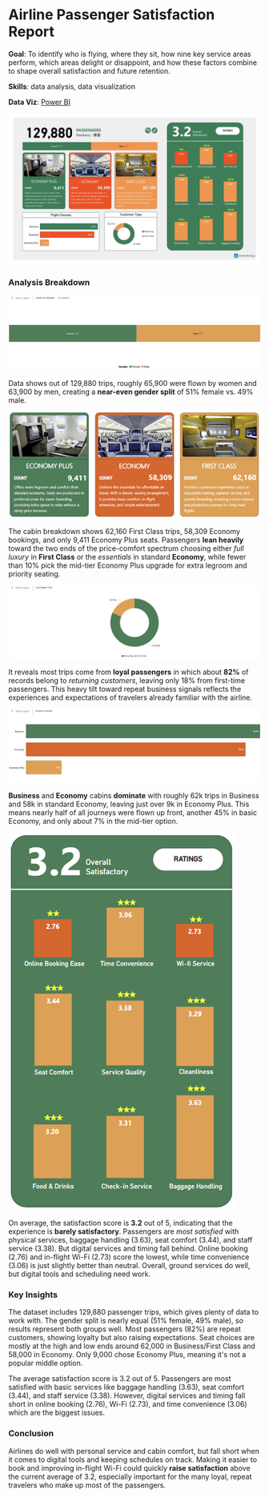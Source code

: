 # Airline Passenger Satisfaction Report

**Goal**: To identify who is flying, where they sit, how nine key service areas perform, which areas delight or disappoint, and how these factors combine to shape overall satisfaction and future retention.

**Skills**: data analysis, data visualization

**Data Viz**: [Power BI](https://github.com/jpmontuya/airline-passenger-satisfaction-report/blob/3b6a332c3cccef97296beb9e047f38ecf84192ab/airline%20passenger%20satisfaction%20report.pbix)

![Full Screenshot](https://github.com/jpmontuya/airline-passenger-satisfaction-report/blob/2b48a095cdca323ddfa5845e4e1a2216563e0830/airline%20passenger%20satisfaction%20full%20sc.jpg)

### Analysis Breakdown ###

![screenshot 2](https://github.com/jpmontuya/airline-passenger-satisfaction-report/blob/2b48a095cdca323ddfa5845e4e1a2216563e0830/aps%20sc%202.png)

Data shows out of 129,880 trips, roughly 65,900 were flown by women and 63,900 by men, creating a **near-even gender split** of 51% female vs. 49% male. 

![screenshot 3](https://github.com/jpmontuya/airline-passenger-satisfaction-report/blob/2b48a095cdca323ddfa5845e4e1a2216563e0830/aps%20sc%203.png)

The cabin breakdown shows 62,160 First Class trips, 58,309 Economy bookings, and only 9,411 Economy Plus seats. Passengers **lean heavily** toward the two ends of the price-comfort spectrum choosing either _full luxury_ in **First Class** or the _essentials_ in standard **Economy**, while fewer than 10% pick the mid-tier Economy Plus upgrade for extra legroom and priority seating.

![screenshot 6](https://github.com/jpmontuya/airline-passenger-satisfaction-report/blob/2b48a095cdca323ddfa5845e4e1a2216563e0830/aps%20sc%206.png)

It reveals most trips come from **loyal passengers** in which about **82%** of records belong to _returning customers_, leaving only 18% from first-time passengers. This heavy tilt toward repeat business signals reflects the experiences and expectations of travelers already familiar with the airline.

![screenshot 5](https://github.com/jpmontuya/airline-passenger-satisfaction-report/blob/2b48a095cdca323ddfa5845e4e1a2216563e0830/aps%20sc%205.png)

**Business** and **Economy** cabins **dominate** with roughly 62k trips in Business and 58k in standard Economy, leaving just over 9k in Economy Plus. This means nearly half of all journeys were flown up front, another 45% in basic Economy, and only about 7% in the mid-tier option.

![screenshot 4](https://github.com/jpmontuya/airline-passenger-satisfaction-report/blob/2b48a095cdca323ddfa5845e4e1a2216563e0830/aps%20sc%204.png)

On average, the satisfaction score is **3.2** out of 5, indicating that the experience is **barely satisfactory**. Passengers are _most satisfied_ with physical services, baggage handling (3.63), seat comfort (3.44), and staff service (3.38). But digital services and timing fall behind. Online booking (2.76) and in-flight Wi-Fi (2.73) score the lowest, while time convenience (3.06) is just slightly better than neutral. Overall, ground services do well, but digital tools and scheduling need work.

### Key Insights ##

The dataset includes 129,880 passenger trips, which gives plenty of data to work with. The gender split is nearly equal (51% female, 49% male), so results represent both groups well. Most passengers (82%) are repeat customers, showing loyalty but also raising expectations. Seat choices are mostly at the high and low ends around 62,000 in Business/First Class and 58,000 in Economy. Only 9,000 chose Economy Plus, meaning it's not a popular middle option.

The average satisfaction score is 3.2 out of 5. Passengers are most satisfied with basic services like baggage handling (3.63), seat comfort (3.44), and staff service (3.38). However, digital services and timing fall short in online booking (2.76), Wi-Fi (2.73), and time convenience (3.06) which are the biggest issues.

### Conclusion ###

Airlines do well with personal service and cabin comfort, but fall short when it comes to digital tools and keeping schedules on track. Making it easier to book and improving in-flight Wi-Fi could quickly **raise satisfaction** above the current average of 3.2, especially important for the many loyal, repeat travelers who make up most of the passengers.
